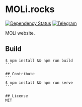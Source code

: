 # MOLi.rocks

[![Dependency Status](https://img.shields.io/david/MOLi-Rocks/MOLi-Rocks.github.io.svg)](https://david-dm.org/MOLi-Rocks/MOLi-rocks.github.io)
[![Telegram](https://img.shields.io/badge/Telegram-MOLi__rocks-blue.svg)](https://t.me/MOLi_rocks)

MOLi website.

## Build
````
$ npm install && npm run build
```

## Contribute 
```
$ npm install && npm run serve
```

## License
MIT
